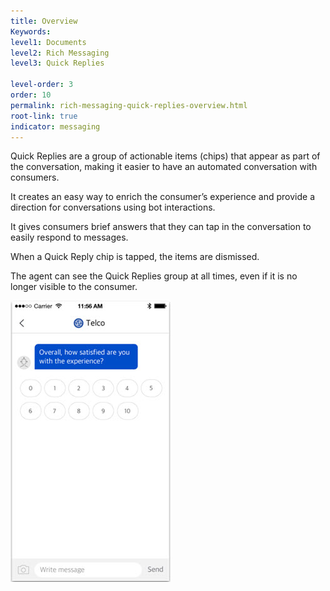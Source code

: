 ```yaml
---
title: Overview
Keywords:
level1: Documents
level2: Rich Messaging
level3: Quick Replies

level-order: 3
order: 10
permalink: rich-messaging-quick-replies-overview.html
root-link: true
indicator: messaging
---
```


Quick Replies are a group of actionable items (chips) that appear as part of the conversation, making it easier to have an automated conversation with consumers.

It creates an easy way to enrich the consumer’s experience and provide a direction for conversations using bot interactions.

It gives consumers brief answers that they can tap in the conversation to easily respond to messages.

When a Quick Reply chip is tapped, the items are dismissed.

The agent can see the Quick Replies group at all times, even if it is no longer visible to the consumer.

![Quick Replies](images/quick-replies.jpg)
